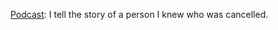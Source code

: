 <a href="http://scripting.com/2020/07/08/cancelCulture.m4a">Podcast</a>: I tell the story of a person I knew who was cancelled.
